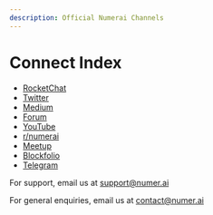 ```yaml
---
description: Official Numerai Channels
---
```


# Connect Index

* [RocketChat](https://community.numer.ai/)
* [Twitter](https://twitter.com/numerai)
* [Medium](https://medium.com/numerai)
* [Forum](https://forum.numer.ai)
* [YouTube](https://youtube.com/numerai)
* [r/numerai](https://www.reddit.com/r/numerai/)
* [Meetup](https://www.meetup.com/Numerai/)
* [Blockfolio](https://blockfolio.com/coin/NMR)
* [Telegram](https://t.me/NMR_Official)

For support, email us at support@numer.ai

For general enquiries, email us at contact@numer.ai

